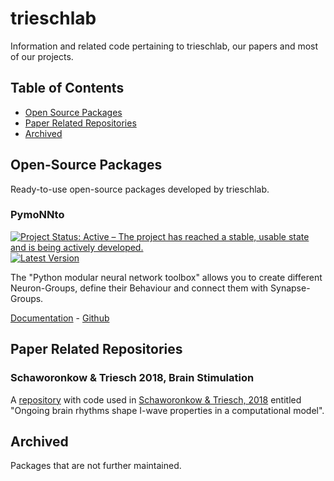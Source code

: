 # trieschlab

Information and related code pertaining to trieschlab, our papers and most of our projects.

## Table of Contents

- [Open Source Packages](#open-source-packages)
- [Paper Related Repositories](#paper-related-repositories)
- [Archived](#archived)

## Open-Source Packages

Ready-to-use open-source packages developed by trieschlab. 

### PymoNNto
[![Project Status: Active – The project has reached a stable, usable state and is being actively developed.](http://www.repostatus.org/badges/latest/active.svg)](http://www.repostatus.org/#active)
[![Latest Version](https://img.shields.io/badge/pypi-v0.1.0-blue)](https://pypi.org/project/PymoNNto/)

The "Python modular neural network toolbox" allows you to create different Neuron-Groups, define their Behaviour and connect them with Synapse-Groups.

[Documentation](https://readthedocs.org/projects/self-organizing-recurrent-network-simulator/) - [Github](https://github.com/trieschlab/PymoNNto)

## Paper Related Repositories

### Schaworonkow & Triesch 2018, Brain Stimulation

A [repository](https://github.com/trieschlab/tms_model) with code used in [Schaworonkow & Triesch, 2018](https://doi.org/10.1016/j.brs.2018.03.010) entitled "Ongoing brain rhythms shape I-wave properties in a computational model".

## Archived
Packages that are not further maintained.
